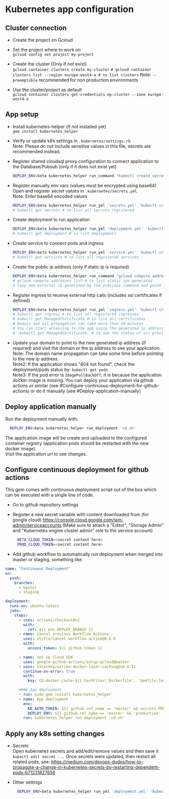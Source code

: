 # Kubernetes app configuration

## Cluster connection
- Create the project on Gcloud
- Set the project where to work on     
    `gcloud config set project my-project`
    
- Create the cluster (Only if not exist)    
    `gcloud container clusters create my-cluster`
    `# gcloud container clusters list --region europe-west4-a # to list clusters`
    Note: `--preemptible` recommended for non production environments   
  
- Use the cluster/project as default    
    `gcloud container clusters get-credentials my-cluster --zone europe-west4-a`
  
## App setup
- Install kubernetes-helper (if not installed yet)    
  `gem install kubernetes_helper`  
  
- Verify or update k8s settings in `.kubernetes/settings.rb`        
  Note: Please do not include sensitive values in this file, secrets are recommended instead.

- Register shared cloudsql proxy configuration to connect application to the Database/Pubsub (only if it does not exist yet)    
    ```bash
    DEPLOY_ENV=beta kubernetes_helper run_command "kubectl create secret generic <%=deployment.cloud_secret_name%> --from-file=credentials.json=<path-to-downloaded/credentials.json>"
    ```
    
- Register manually env vars (values must be encrypted using base64)     
    Open and register secret values in `.kubernetes/secrets.yml`     
    Note: Enter base64 encoded values      
    ```bash
    DEPLOY_ENV=beta kubernetes_helper run_yml 'secrets.yml' 'kubectl create'
    # kubectl get secrets # to list all secrets registered
    ```

- Create deployment to run application    
    ```bash
    DEPLOY_ENV=beta kubernetes_helper run_yml 'deployment.yml' 'kubectl create'
    # kubectl get deployment # to list deployments
    ```

- Create service to connect pods and ingress    
    ```bash
    DEPLOY_ENV=beta kubernetes_helper run_yml 'service.yml' 'kubectl create'
    # kubectl get services # to list all registered services
    ```

- Create the public ip address (only if static ip is required)    
    ```bash
    DEPLOY_ENV=beta kubernetes_helper run_command "gcloud compute addresses create <%=ingress.ip_name%> --global"
    # gcloud compute addresses list # to list static ips generated
    # Copy new external ip generated by the previous command and point your domain to it
    ```
  
- Register ingress to receive external http calls (includes ssl certificates if defined)    
    ```bash
    DEPLOY_ENV=beta kubernetes_helper run_yml 'ingress.yml' 'kubectl create'
    # kubectl get ingress # to list all registered ingresses
    # kubectl get ManagedCertificate # to list all certificates
    # Domain and ssl propagation can take more than 10 minutes
    # You can start accessing to the app using the generated ip address
    # `kubectl get ManagedCertificate` # to see the status of ssl provisionning
    ```
- Update your domain to point to the new generated ip address (if required) and visit the domain or the ip address to see your application.     
  Note: The domain name propagation can take some time before pointing to the new ip address.     
  Note2: If the application shows "404 not found", check the deployment/pods status by: `kubectl get pods`    
  Note3: If the pod error is `ImagePullBackOff`, it is because the application docker image is missing. 
  You can deploy your application via github actions or similar (see #Configure-continuous-deployment-for-github-actions) or do it manually (see #Deploy-application-manually)

## Deploy application manually
Run the deployment manually with:     
```bash
  DEPLOY_ENV=beta kubernetes_helper run_deployment 'cd.sh'
```     
The application image will be create and uploaded to the configured container registry (application pods should be restarted with the new docker image).      
Visit the application url to see changes.

## Configure continuous deployment for github actions
This gem comes with continuous deployment script out of the box which can be executed with a single line of code.
* Go to github repository settings    
* Register a new secret variable with content downloaded from (for google cloud) https://console.cloud.google.com/iam-admin/serviceaccounts 
    (Make sure to attach a "Editor", "Storage Admin" and "Kubernetes engine cluster admin" role to the service account)
  ```bash
    BETA_CLOUD_TOKEN=<secret content here>
    PROD_CLOUD_TOKEN=<secret content here>
  ```
  
* Add github workflow to automatically run deployment when merged into master or staging, something like:    
```yml
name: "Continuous Deployment"
on:
  push:
    branches: 
      - master
      - staging

deployment:
  runs-on: ubuntu-latest
  jobs:
    steps:
      - uses: actions/checkout@v2
        with:
          ref: ${{ env.DEPLOY_BRANCH }}
      - name: Cancel previous Workflow Actions
        uses: styfle/cancel-workflow-action@0.6.0
        with:
          access_token: ${{ github.token }}

      - name: Set up Cloud SDK
        uses: google-github-actions/setup-gcloud@master
      - uses: satackey/action-docker-layer-caching@v0.0.11
        continue-on-error: true
        with:
          key: CD-docker-cache-${{ hashFiles('Dockerfile', 'Gemfile.lock') }}

      #### App deployment          
      - run: sudo gem install kubernetes_helper
      - name: App deployment
        env:
          KB_AUTH_TOKEN: ${{ github.ref_name == 'master' && secrets.PROD_CLOUD_TOKEN || secrets.BETA_CLOUD_TOKEN }}
          DEPLOY_ENV: ${{ github.ref_name == 'master' && 'production' || 'beta' }}
        run: kubernetes_helper run_deployment 'cd.sh'
```   
  
## Apply any k8s setting changes
- Secrets    
  Open kubernetes secrets and add/edit/remove values and then save it    
  `kubectl edit secret ...`
  Once secrets were updated, then restart all related pods, see: https://medium.com/devops-dudes/how-to-propagate-a-change-in-kubernetes-secrets-by-restarting-dependent-pods-b71231827656
  
- Other settings    
  ```bash
    DEPLOY_ENV=beta kubernetes_helper run_yml 'deployment.yml' 'kubectl apply'
  ```  